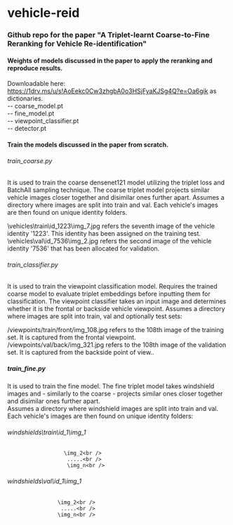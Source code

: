 # vehicle-reid

### Github repo for the paper "A Triplet-learnt Coarse-to-Fine Reranking for Vehicle Re-identification"

#### Weights of models discussed in the paper to apply the reranking and reproduce results.<br/>
Downloadable here: https://1drv.ms/u/s!AoEekc0Cw3zhgbA0o3HSjFyaKJSg4Q?e=Oa6gik as dictionaries.<br /> 
-- coarse_model.pt<br/>
-- fine_model.pt<br/>
-- viewpoint_classifier.pt<br/>
-- detector.pt<br/> 

#### Train the models discussed in the paper from scratch.<br/>
###### train_coarse.py 
It is used to train the coarse densenet121 model utilizing the triplet loss and BatchAll sampling technique. The coarse triplet model projects similar vehicle images closer together and disimilar ones further apart.
Assumes a directory where images are split into train and val. Each vehicle's images are then found on unique identity folders.

 \vehicles\train\id_1223\img_7.jpg refers the seventh image of the vehicle identity '1223'. This identity has been assigned on the training test.
 \vehicles\val\id_7536\img_2.jpg refers the second image of the vehicle identity '7536' that has been allocated for validation. 

###### train_classifier.py <br /> 
It is used to train the viewpoint classification model. Requires the trained coarse model to evaluate triplet embeddings before inputting them for classification. The viewpoint classifier takes an input image and determines whether it is the frontal or backside vehicle viewpoint.
Assumes a directory where images are split into train, val and optionally test sets:


 /viewpoints/train/front/img_108.jpg refers to the 108th image of the training set. It is captured from the frontal viewpoint.
 /viewpoints/val/back/img_321.jpg refers to the 108th image of the validation set. It is captured from the backside point of view..
 
##### train_fine.py <br /> 
It is used to train the fine model. The fine triplet model takes windshield images and - similarly to the coarse - projects similar ones closer together and disimilar ones further apart.<br /> 
Assumes a directory where windshield images are split into train and val. Each vehicle's images are then found on unique identity folders:

###### windshields\train\id_1\img_1<br /> 
                      \img_2<br /> 
                       .....<br /> 
                       \img_n<br /> 
###### windshields\val\id_1\img_1<br /> 
                    \img_2<br /> 
                     .....<br /> 
                    \img_n<br /> 

